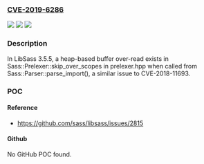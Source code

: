 ### [CVE-2019-6286](https://cve.mitre.org/cgi-bin/cvename.cgi?name=CVE-2019-6286)
![](https://img.shields.io/static/v1?label=Product&message=n%2Fa&color=blue)
![](https://img.shields.io/static/v1?label=Version&message=n%2Fa&color=blue)
![](https://img.shields.io/static/v1?label=Vulnerability&message=n%2Fa&color=brighgreen)

### Description

In LibSass 3.5.5, a heap-based buffer over-read exists in Sass::Prelexer::skip_over_scopes in prelexer.hpp when called from Sass::Parser::parse_import(), a similar issue to CVE-2018-11693.

### POC

#### Reference
- https://github.com/sass/libsass/issues/2815

#### Github
No GitHub POC found.

